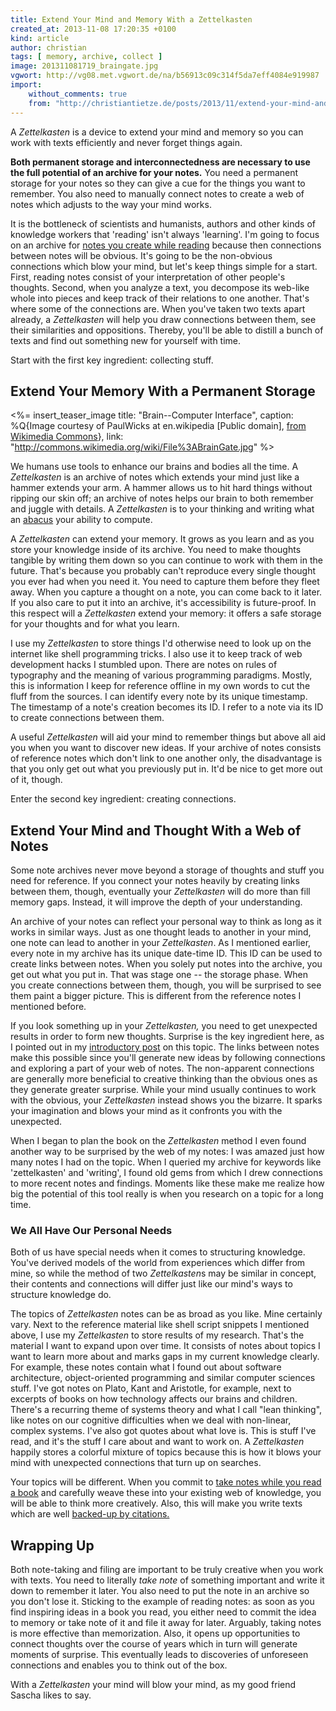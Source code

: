 ```yaml
---
title: Extend Your Mind and Memory With a Zettelkasten
created_at: 2013-11-08 17:20:35 +0100
kind: article
author: christian
tags: [ memory, archive, collect ]
image: 201311081719_braingate.jpg
vgwort: http://vg08.met.vgwort.de/na/b56913c09c314f5da7eff4084e919987
import:
    without_comments: true
    from: "http://christiantietze.de/posts/2013/11/extend-your-mind-and-memory-with-a-zettelkasten/"
---
```


A _Zettelkasten_ is a device to extend your mind and memory so you can work with texts efficiently and never forget things again.

**Both permanent storage and interconnectedness are necessary to use the full potential of an archive for your notes.**  You need a permanent storage for your notes so they can give a cue for the things you want to remember.  You also need to manually connect notes to create a web of notes which adjusts to the way your mind works. 

It is the bottleneck of scientists and humanists, authors and other kinds of knowledge workers that 'reading' isn't always 'learning'.  I'm going to focus on an archive for [notes you create while reading][read] because then connections between notes will be obvious.  It's going to be the non-obvious connections which blow your mind, but let's keep things simple for a start.  First, reading notes consist of your interpretation of other people's thoughts.  Second, when you analyze a text, you decompose its web-like whole into pieces and keep track of their relations to one another.  That's where some of the  connections are.  When you've taken two texts apart already, a _Zettelkasten_ will help you draw connections between them, see their similarities and oppositions.  Thereby, you'll be able to distill a bunch of texts and find out something new for yourself with time.

Start with the first key ingredient:  collecting stuff.

## Extend Your Memory With a Permanent Storage

<%= insert_teaser_image title: "Brain--Computer Interface", caption: %Q{Image courtesy of PaulWicks at en.wikipedia [Public domain], <a href="http://commons.wikimedia.org/wiki/File%3ABrainGate.jpg">from Wikimedia Commons</a>}, link: "http://commons.wikimedia.org/wiki/File%3ABrainGate.jpg" %>

We humans use tools to enhance our brains and bodies all the time.  A _Zettelkasten_ is an archive of notes which extends your mind just like a hammer extends your arm.  A hammer allows us to hit hard things without ripping our skin off; an archive of notes helps our brain to both remember and juggle with details.  A _Zettelkasten_ is to your thinking and writing what an [abacus][] your ability to compute.

[abacus]: http://en.wikipedia.org/wiki/Abacus

A _Zettelkasten_ can extend your memory.  It grows as you learn and as you store your knowledge inside of its archive.  You need to make thoughts tangible by writing them down so you can continue to work with them in the future.  That's because you probably can't reproduce every single thought you ever had when you need it.  You need to capture them before they fleet away.  When you capture a thought on a note, you can come back to it later.  If you also care to put it into an archive, it's accessibility is future-proof.  In this respect will a _Zettelkasten_ extend your memory:  it offers a safe storage for your thoughts and for what you learn.

I use my _Zettelkasten_ to store things I'd otherwise need to look up on the internet like shell programming tricks.  I also use it to keep track of web development hacks I stumbled upon.  There are notes on rules of typography and the meaning of various programming paradigms.  Mostly, this is information I keep for reference offline in my own words to cut the fluff from the sources.  I can identify every note by its unique timestamp.  The timestamp of a note's creation becomes its ID.  I refer to a note via its ID to create connections between them.

A useful _Zettelkasten_ will aid your mind to remember things but above all aid you when you want to discover new ideas.  If your archive of notes consists of reference notes which don't link to one another only, the disadvantage is that you only get out what you previously put in.  It'd be nice to get more out of it, though.

Enter the second key ingredient:  creating connections.


## Extend Your Mind and Thought With a Web of Notes

Some note archives never move beyond a storage of thoughts and stuff you need for reference.  If you connect your notes heavily by creating links between them, though, eventually your _Zettelkasten_ will do more than fill memory gaps.  Instead, it will improve the depth of your understanding.

An archive of your notes can reflect your personal way to think as long as it works in similar ways.  Just as one thought leads to another in your mind, one note can lead to another in your _Zettelkasten_.  As I mentioned earlier, every note in my archive has its unique date-time ID.  This ID can be used to create links between notes.  When you solely put notes into the archive, you get out what you put in.  That was stage one -- the storage phase.  When you create connections between them, though, you will be surprised to see them paint a bigger picture.  This is different from the reference notes I mentioned before.

If you look something up in your _Zettelkasten,_ you need to get unexpected results in order to form new thoughts.  Surprise is the key ingredient here, as I pointed out in my [introductory post][zkintro] on this topic.  The links between notes make this possible since you'll generate new ideas by following connections and exploring a part of your web of notes.  The non-apparent connections are generally more beneficial to creative thinking than the obvious ones as they generate greater surprise.  While your mind usually continues to work with the obvious, your _Zettelkasten_ instead shows you the bizarre.  It sparks your imagination and blows your mind as it confronts you with the unexpected.

When I began to plan the book on the _Zettelkasten_ method I even found another way to be surprised by the web of my notes:  I was amazed just how many notes I had on the topic.  When I queried my archive for keywords like 'zettelkasten' and 'writing', I found old gems from which I drew connections to more recent notes and findings.  Moments like these make me realize how big the potential of this tool really is when you research on a topic for a long time.

[zkintro]: /posts/2013/06/zettelkasten-improves-thinking-writing/

### We All Have Our Personal Needs

Both of us have special needs when it comes to structuring knowledge.  You've derived models of the world from experiences which differ from mine, so while the method of two <i>Zettelkasten</i>s may be similar in concept, their contents and connections will differ just like our mind's ways to structure knowledge do.

The topics of _Zettelkasten_ notes can be as broad as you like.  Mine certainly vary.  Next to the reference material like shell script snippets I mentioned above, I use my _Zettelkasten_ to store results of my research.  That's the material I want to expand upon over time.  It consists of notes about topics I want to learn more about and marks gaps in my current knowledge clearly.  For example, these notes contain what I found out about software architecture, object-oriented programming and similar computer sciences stuff.  I've got notes on Plato, Kant and Aristotle, for example, next to excerpts of books on how technology affects our brains and children.  There's a recurring theme of systems theory and what I call "lean thinking", like notes on our cognitive difficulties when we deal with non-linear, complex systems.  I've also got quotes about what love is.  This is stuff I've read, and it's the stuff I care about and want to work on.  A _Zettelkasten_ happily stores a colorful mixture of topics because this is how it blows your mind with unexpected connections that turn up on searches.

Your topics will be different.  When you commit to [take notes while you read a book][read] and carefully weave these into your existing web of knowledge, you will be able to think more creatively.  Also, this will make you write texts which are well [backed-up by citations.][cite]

[read]: /posts/2013/09/create-zettel-from-reading-notes/
[cite]: /posts/2013/10/bibliography-zettelkasten/

<!-- ct: TODO later post about WRITING The permanent storage is opening up opportunities to combine and connect thoughts:  a Zettelkasten ultimately [writes your articles and books for you][write] over time.

[write]: -- next post --
-->

## Wrapping Up

Both note-taking and filing are important to be truly creative when you work with texts.  You need to literally _take note_ of something important and write it down to remember it later.  You also need to put the note in an archive so you don't lose it.  Sticking to the example of reading notes: as soon as you find inspiring ideas in a book you read, you either need to commit the idea to memory or take note of it and file it away for later.  Arguably, taking notes is more effective than memorization.  Also, it opens up opportunities to connect thoughts over the course of years which in turn will generate moments of surprise.  This eventually leads to discoveries of unforeseen connections and enables you to think out of the box.

With a _Zettelkasten_ your mind will blow your mind, as my good friend Sascha likes to say.
